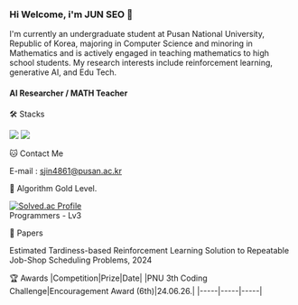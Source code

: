 ### Hi Welcome, i'm JUN SEO 👋
I'm currently an undergraduate student at Pusan National University, Republic of Korea, majoring in Computer Science and minoring in Mathematics and is actively engaged in teaching mathematics to high school students. 
My research interests include reinforcement learning, generative AI, and Edu Tech.

#### AI Researcher / MATH Teacher

🛠️ Stacks

<img src="https://img.shields.io/badge/Python-3766AB?style=flat-square&logo=Python&logoColor=white"/> <img src="https://img.shields.io/badge/Pytorch-FF6F00?style=flat-square&logo=Pytorch&logoColor=white"/> 

🐱 Contact Me

E-mail : sjin4861@pusan.ac.kr

🏅 Algorithm Gold Level. 

[![Solved.ac Profile](http://mazassumnida.wtf/api/v2/generate_badge?boj=sjin4861)](https://solved.ac/sjin4861/)  
Programmers - Lv3

📃 Papers

Estimated Tardiness-based Reinforcement Learning Solution to Repeatable Job-Shop Scheduling Problems, 2024

🏆 Awards
|Competition|Prize|Date|
|PNU 3th Coding Challenge|Encouragement Award (6th)|24.06.26.|
|-----|-----|-----|
